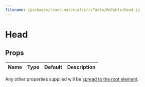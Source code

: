 ```yaml
---
filename: /packages/react-material/src/Table/RmTable/Head.js
---
```


<!--- This documentation is automatically generated, do not try to edit it. -->

# Head



## Props

| Name | Type | Default | Description |
|:-----|:-----|:--------|:------------|

Any other properties supplied will be [spread to the root element](/guides/api#spread).

